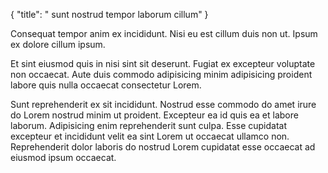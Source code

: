 {
  "title": " sunt nostrud tempor laborum cillum"
}

Consequat tempor anim ex incididunt. Nisi eu est cillum duis non ut. Ipsum ex dolore cillum ipsum.

Et sint eiusmod quis in nisi sint sit deserunt. Fugiat ex excepteur voluptate non occaecat. Aute duis commodo adipisicing minim adipisicing proident labore quis nulla occaecat consectetur Lorem.

Sunt reprehenderit ex sit incididunt. Nostrud esse commodo do amet irure do Lorem nostrud minim ut proident. Excepteur ea id quis ea et labore laborum. Adipisicing enim reprehenderit sunt culpa. Esse cupidatat excepteur et incididunt velit ea sint Lorem ut occaecat ullamco non. Reprehenderit dolor laboris do nostrud Lorem cupidatat esse occaecat ad eiusmod ipsum occaecat.